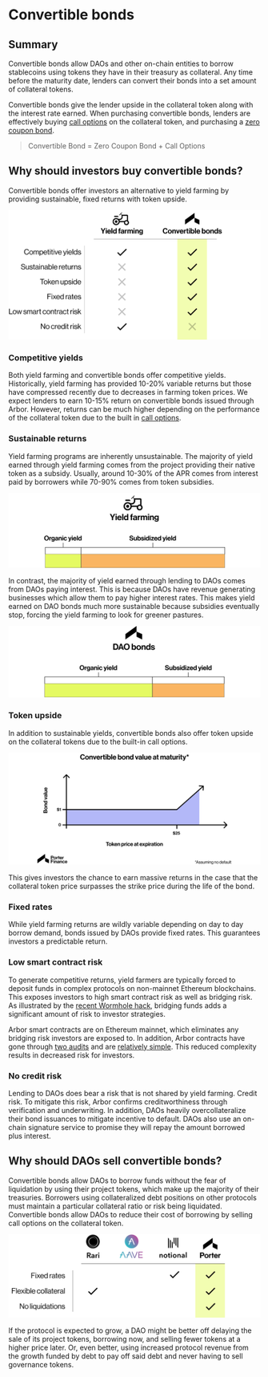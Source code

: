 # Convertible bonds

## Summary

Convertible bonds allow DAOs and other on-chain entities to borrow stablecoins using tokens they have in their treasury as collateral. Any time before the maturity date, lenders can convert their bonds into a set amount of collateral tokens.

Convertible bonds give the lender upside in the collateral token along with the interest rate earned. When purchasing convertible bonds, lenders are effectively buying [call options](../../financial-concepts/convertible-bonds/call-options.md) on the collateral token, and purchasing a [zero coupon bond](../../financial-concepts/zero-coupon-bonds/).

> Convertible Bond = Zero Coupon Bond + Call Options

## Why should investors buy convertible bonds?

Convertible bonds offer investors an alternative to yield farming by providing sustainable, fixed returns with token upside.

![](<../../.gitbook/assets/image (15).png>)

### Competitive yields

Both yield farming and convertible bonds offer competitive yields. Historically, yield farming has provided 10-20% variable returns but those have compressed recently due to decreases in farming token prices. We expect lenders to earn 10-15% return on convertible bonds issued through Arbor. However, returns can be much higher depending on the performance of the collateral token due to the built in [call options](../../financial-concepts/convertible-bonds/call-options.md).

### Sustainable returns

Yield farming programs are inherently unsustainable. The majority of yield earned through yield farming comes from the project providing their native token as a subsidy. Usually, around 10-30% of the APR comes from interest paid by borrowers while 70-90% comes from token subsidies.

![](<../../.gitbook/assets/image (60).png>)

In contrast, the majority of yield earned through lending to DAOs comes from DAOs paying interest. This is because DAOs have revenue generating businesses which allow them to pay higher interest rates. This makes yield earned on DAO bonds much more sustainable because subsidies eventually stop, forcing the yield farming to look for greener pastures.

![](<../../.gitbook/assets/image (54).png>)

### Token upside

In addition to sustainable yields, convertible bonds also offer token upside on the collateral tokens due to the built-in call options.

![](<../../.gitbook/assets/image (6).png>)

This gives investors the chance to earn massive returns in the case that the collateral token price surpasses the strike price during the life of the bond.

### Fixed rates

While yield farming returns are wildly variable depending on day to day borrow demand, bonds issued by DAOs provide fixed rates. This guarantees investors a predictable return.

### Low smart contract risk

To generate competitive returns, yield farmers are typically forced to deposit funds in complex protocols on non-mainnet Ethereum blockchains. This exposes investors to high smart contract risk as well as bridging risk. As illustrated by the [recent Wormhole hack](https://cointelegraph.com/news/wormhole-hack-illustrates-danger-of-defi-cross-chain-bridges), bridging funds adds a significant amount of risk to investor strategies.

Arbor smart contracts are on Ethereum mainnet, which eliminates any bridging risk investors are exposed to. In addition, Arbor contracts have gone through [two audits](https://github.com/alwaysbegrowing/arbor-contracts/tree/main/audits) and are [relatively simple](https://github.com/alwaysbegrowing/arbor-contracts). This reduced complexity results in decreased risk for investors.

### No credit risk

Lending to DAOs does bear a risk that is not shared by yield farming. Credit risk. To mitigate this risk, Arbor confirms creditworthiness through verification and underwriting. In addition, DAOs heavily overcollateralize their bond issuances to mitigate incentive to default. DAOs also use an on-chain signature service to promise they will repay the amount borrowed plus interest.

## Why should DAOs sell convertible bonds?

Convertible bonds allow DAOs to borrow funds without the fear of liquidation by using their project tokens, which make up the majority of their treasuries. Borrowers using collateralized debt positions on other protocols must maintain a particular collateral ratio or risk being liquidated. Convertible bonds allow DAOs to reduce their cost of borrowing by selling call options on the collateral token.

![](<../../.gitbook/assets/image (16).png>)

If the protocol is expected to grow, a DAO might be better off delaying the sale of its project tokens, borrowing now, and selling fewer tokens at a higher price later. Or, even better, using increased protocol revenue from the growth funded by debt to pay off said debt and never having to sell governance tokens.
